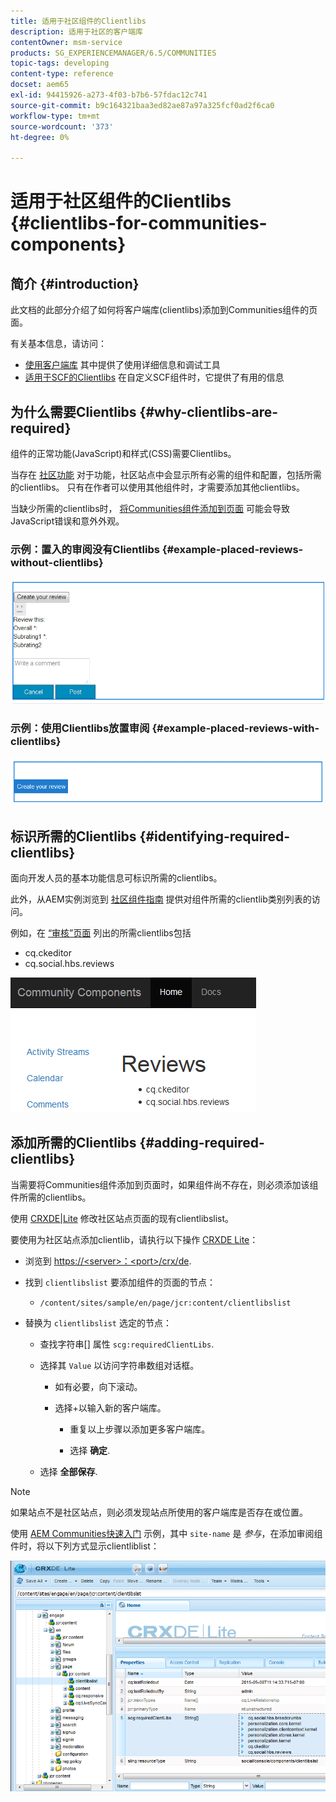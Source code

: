 ```yaml
---
title: 适用于社区组件的Clientlibs
description: 适用于社区的客户端库
contentOwner: msm-service
products: SG_EXPERIENCEMANAGER/6.5/COMMUNITIES
topic-tags: developing
content-type: reference
docset: aem65
exl-id: 94415926-a273-4f03-b7b6-57fdac12c741
source-git-commit: b9c164321baa3ed82ae87a97a325fcf0ad2f6ca0
workflow-type: tm+mt
source-wordcount: '373'
ht-degree: 0%

---
```


# 适用于社区组件的Clientlibs {#clientlibs-for-communities-components}

## 简介 {#introduction}

此文档的此部分介绍了如何将客户端库(clientlibs)添加到Communities组件的页面。

有关基本信息，请访问：

* [使用客户端库](/help/sites-developing/clientlibs.md) 其中提供了使用详细信息和调试工具
* [适用于SCF的Clientlibs](/help/communities/client-customize.md#clientlibs) 在自定义SCF组件时，它提供了有用的信息


## 为什么需要Clientlibs {#why-clientlibs-are-required}

组件的正常功能(JavaScript)和样式(CSS)需要Clientlibs。

当存在 [社区功能](/help/communities/functions.md) 对于功能，社区站点中会显示所有必需的组件和配置，包括所需的clientlibs。 只有在作者可以使用其他组件时，才需要添加其他clientlibs。

当缺少所需的clientlibs时， [将Communities组件添加到页面](/help/communities/author-communities.md) 可能会导致JavaScript错误和意外外观。

### 示例：置入的审阅没有Clientlibs {#example-placed-reviews-without-clientlibs}

![置入的审核](assets/placed-reviews.png)

### 示例：使用Clientlibs放置审阅 {#example-placed-reviews-with-clientlibs}

![reviews-clientlibs](assets/reviews-clientlibs.png)

## 标识所需的Clientlibs {#identifying-required-clientlibs}

面向开发人员的基本功能信息可标识所需的clientlibs。

此外，从AEM实例浏览到 [社区组件指南](/help/communities/components-guide.md) 提供对组件所需的clientlib类别列表的访问。

例如，在 [“审核”页面](https://localhost:4502/content/community-components/en/reviews.html) 列出的所需clientlibs包括

* cq.ckeditor
* cq.social.hbs.reviews

![clientlibs-reviews](assets/clientlibs-reviews.png)

## 添加所需的Clientlibs {#adding-required-clientlibs}

当需要将Communities组件添加到页面时，如果组件尚不存在，则必须添加该组件所需的clientlibs。

使用 [CRXDE|Lite](#using-crxde-lite) 修改社区站点页面的现有clientlibslist。

要使用为社区站点添加clientlib，请执行以下操作 [CRXDE Lite](/help/sites-developing/developing-with-crxde-lite.md)：

* 浏览到 [https://&lt;server>：&lt;port>/crx/de](https://localhost:4502/crx/de).
* 找到 `clientlibslist` 要添加组件的页面的节点：

   * `/content/sites/sample/en/page/jcr:content/clientlibslist`

* 替换为 `clientlibslist` 选定的节点：

   * 查找字符串[] 属性 `scg:requiredClientLibs`.
   * 选择其 `Value` 以访问字符串数组对话框。

      * 如有必要，向下滚动。
      * 选择+以输入新的客户端库。

         * 重复以上步骤以添加更多客户端库。

         * 选择 **确定**.

   * 选择 **全部保存**.

>[!NOTE]
>
>如果站点不是社区站点，则必须发现站点所使用的客户端库是否存在或位置。

使用 [AEM Communities快速入门](/help/communities/getting-started.md) 示例，其中 `site-name` 是 *参与*，在添加审阅组件时，将以下列方式显示clientliblist：

![review-component](assets/review-component.png)
